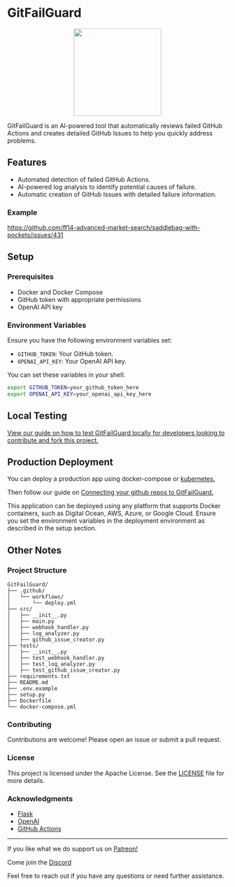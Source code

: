 # GitFailGuard

<p align="center">
  <img src="https://github.com/cohenaj194/GitFailGuard/assets/17516896/ab1733a6-dff9-46aa-a909-2ac27f18ad0d" width="200">
</p>

<!-- ![GitFailGuard](https://github.com/cohenaj194/GitFailGuard/assets/17516896/ab1733a6-dff9-46aa-a909-2ac27f18ad0d) -->

GitFailGuard is an AI-powered tool that automatically reviews failed GitHub Actions and creates detailed GitHub Issues to help you quickly address problems.

## Features

- Automated detection of failed GitHub Actions.
- AI-powered log analysis to identify potential causes of failure.
- Automatic creation of GitHub Issues with detailed failure information.

### Example

https://github.com/ff14-advanced-market-search/saddlebag-with-pockets/issues/431

## Setup

### Prerequisites

- Docker and Docker Compose
- GitHub token with appropriate permissions
- OpenAI API key

### Environment Variables

Ensure you have the following environment variables set:

- `GITHUB_TOKEN`: Your GitHub token.
- `OPENAI_API_KEY`: Your OpenAI API key.

You can set these variables in your shell:

```bash
export GITHUB_TOKEN=your_github_token_here
export OPENAI_API_KEY=your_openai_api_key_here
```

## Local Testing

[View our guide on how to test GitFailGuard locally for developers looking to contribute and fork this project.](https://github.com/cohenaj194/GitFailGuard/wiki/Local-Development-Testing-Guide)

## Production Deployment

You can deploy a production app using docker-compose or [kubernetes.](https://github.com/cohenaj194/GitFailGuard/blob/main/kube-manifest.yml)

Then follow our guide on [Connecting your github repos to GitFailGuard.](https://github.com/cohenaj194/GitFailGuard/wiki/Setting-Up-a-GitHub-Webhook-for-GitFailGuard)

This application can be deployed using any platform that supports Docker containers, such as Digital Ocean, AWS, Azure, or Google Cloud. Ensure you set the environment variables in the deployment environment as described in the setup section.

## Other Notes

### Project Structure

```plaintext
GitFailGuard/
├── .github/
│   └── workflows/
│       └── deploy.yml
├── src/
│   ├── __init__.py
│   ├── main.py
│   ├── webhook_handler.py
│   ├── log_analyzer.py
│   ├── github_issue_creator.py
├── tests/
│   ├── __init__.py
│   ├── test_webhook_handler.py
│   ├── test_log_analyzer.py
│   ├── test_github_issue_creator.py
├── requirements.txt
├── README.md
├── .env.example
├── setup.py
├── Dockerfile
└── docker-compose.yml
```

### Contributing

Contributions are welcome! Please open an issue or submit a pull request.

### License

This project is licensed under the Apache License. See the [LICENSE](LICENSE) file for more details.

### Acknowledgments

- [Flask](https://flask.palletsprojects.com/)
- [OpenAI](https://www.openai.com/)
- [GitHub Actions](https://github.com/features/actions)

---

If you like what we do support us on [Patreon!](https://www.patreon.com/indopan)

Come join the [Discord](https://discord.gg/836C8wDVNq)

Feel free to reach out if you have any questions or need further assistance.
